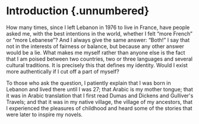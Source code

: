 
# Introduction {.unnumbered}

How many times, since I left Lebanon in 1976 to live in France, have people
asked me, with the best intentions in the world, whether I felt “more French” or
“more Lebanese”? And I always give the same answer: “Both!” I say that not in
the interests of fairness or balance, but because any other answer would be a
lie. What makes me myself rather than anyone else is the fact that I am poised
between two countries, two or three languages and several cultural traditions.
It is precisely this that defines my identity. Would I exist more authentically
if I cut off a part of myself?

To those who ask the question, I patiently explain that I was born in Lebanon
and lived there until I was 27; that Arabic is my mother tongue; that it was in
Arabic translation that I first read Dumas and Dickens and Gulliver's Travels;
and that it was in my native village, the village of my ancestors, that I
experienced the pleasures of childhood and heard some of the stories that were
later to inspire my novels.
